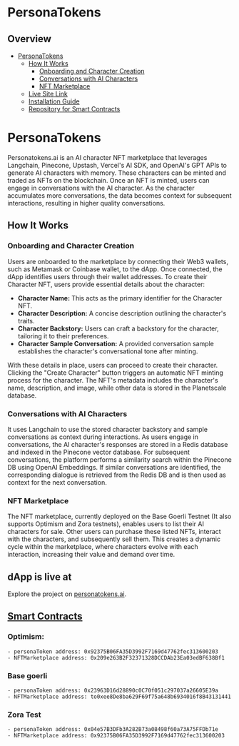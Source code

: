 # PersonaTokens

## Overview
- [PersonaTokens](#personatokens-1)
  - [How It Works](#how-it-works)
    - [Onboarding and Character Creation](#onboarding-and-character-creation)
    - [Conversations with AI Characters](#conversations-with-ai-characters)
    - [NFT Marketplace](#nft-marketplace)
  - [Live Site Link](#dApp-is-live-at)
  - [Installation Guide](https://github.com/adityabhattad2021/PersonaTokens/blob/main/INSTALLATION.md)
  - [Repository for Smart Contracts](https://github.com/adityabhattad2021/PersonaTokens-Smart-Contracts/)

# PersonaTokens

Personatokens.ai is an AI character NFT marketplace that leverages Langchain, Pinecone, Upstash, Vercel's AI SDK, and OpenAI's GPT APIs to generate AI characters with memory. These characters can be minted and traded as NFTs on the blockchain. Once an NFT is minted, users can engage in conversations with the AI character. As the character accumulates more conversations, the data becomes context for subsequent interactions, resulting in higher quality conversations.


## How It Works

### Onboarding and Character Creation

Users are onboarded to the marketplace by connecting their Web3 wallets, such as Metamask or Coinbase wallet, to the dApp. Once connected, the dApp identifies users through their wallet addresses. To create their Character NFT, users provide essential details about the character:

- **Character Name:** This acts as the primary identifier for the Character NFT.
- **Character Description:** A concise description outlining the character's traits.
- **Character Backstory:** Users can craft a backstory for the character, tailoring it to their preferences.
- **Character Sample Conversation:** A provided conversation sample establishes the character's conversational tone after minting.

With these details in place, users can proceed to create their character. Clicking the "Create Character" button triggers an automatic NFT minting process for the character. The NFT's metadata includes the character's name, description, and image, while other data is stored in the Planetscale database.

### Conversations with AI Characters

It uses Langchain to use the stored character backstory and sample conversations as context during interactions. As users engage in conversations, the AI character's responses are stored in a Redis database and indexed in the Pinecone vector database. For subsequent conversations, the platform performs a similarity search within the Pinecone DB using OpenAI Embeddings. If similar conversations are identified, the corresponding dialogue is retrieved from the Redis DB and is then used as context for the next conversation. 

### NFT Marketplace

The NFT marketplace, currently deployed on the Base Goerli Testnet (It also supports Optimism and Zora testnets), enables users to list their AI characters for sale. Other users can purchase these listed NFTs, interact with the characters, and subsequently sell them. This creates a dynamic cycle within the marketplace, where characters evolve with each interaction, increasing their value and demand over time.

## dApp is live at

Explore the project on [personatokens.ai](https://persona-tokens.vercel.app/).

## [Smart Contracts](https://github.com/adityabhattad2021/PersonaTokens-Smart-Contracts/)

### Optimism:
    - personaToken address: 0x92375B06FA35D3992F7169d47762fec313600203
    - NFTMarketplace address: 0x209e263B2F32371328DCCDAb23Ea03edBF638Bf1
### Base goerli 
    - personaToken address: 0x23963D16d28890c0C70f051c297037a26605E39a
    - NFTMarketplace address: to0xee8De8ba629F69f75a648b6934016f8B43131441
### Zora Test
    - personaToken address: 0x04e57B3DFb3A282B73a08498f60a73A75FFDb71e
    - NFTMarketplace address: 0x92375B06FA35D3992F7169d47762fec313600203

